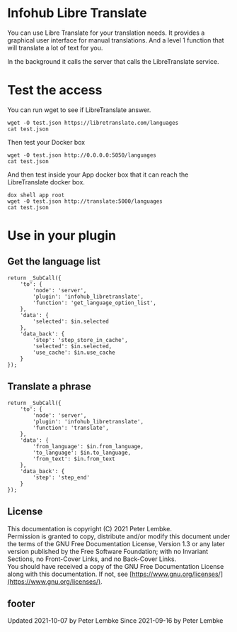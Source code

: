 # Infohub Libre Translate

You can use Libre Translate for your translation needs. It provides a graphical user interface for manual translations.
And a level 1 function that will translate a lot of text for you.

In the background it calls the server that calls the LibreTranslate service.

# Test the access

You can run wget to see if LibreTranslate answer.
```
wget -O test.json https://libretranslate.com/languages
cat test.json
```

Then test your Docker box 
```
wget -O test.json http://0.0.0.0:5050/languages
cat test.json
```
And then test inside your App docker box that it can reach the LibreTranslate docker box. 
```
dox shell app root 
wget -O test.json http://translate:5000/languages
cat test.json
```

# Use in your plugin

## Get the language list
```
return _SubCall({
    'to': {
        'node': 'server',
        'plugin': 'infohub_libretranslate',
        'function': 'get_language_option_list',
    },
    'data': {
        'selected': $in.selected
    },
    'data_back': {
        'step': 'step_store_in_cache',
        'selected': $in.selected,
        'use_cache': $in.use_cache
    }
});
```

## Translate a phrase
```
return _SubCall({
    'to': {
        'node': 'server',
        'plugin': 'infohub_libretranslate',
        'function': 'translate',
    },
    'data': {
        'from_language': $in.from_language,
        'to_language': $in.to_language,
        'from_text': $in.from_text
    },
    'data_back': {
        'step': 'step_end'
    }
}); 
```

## License

This documentation is copyright (C) 2021 Peter Lembke.  
Permission is granted to copy, distribute and/or modify this document under the terms of the GNU Free Documentation
License, Version 1.3 or any later version published by the Free Software Foundation; with no Invariant Sections, no
Front-Cover Links, and no Back-Cover Links.  
You should have received a copy of the GNU Free Documentation License along with this documentation. If not,
see [https://www.gnu.org/licenses/](https://www.gnu.org/licenses/).

## footer

Updated 2021-10-07 by Peter Lembke 
Since 2021-09-16 by Peter Lembke  
